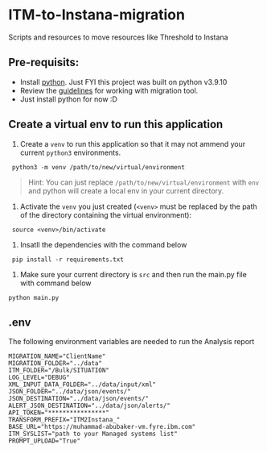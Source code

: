 # ITM-to-Instana-migration
Scripts and resources to move resources like Threshold to Instana

## Pre-requisits:
 - Install [python](https://www.python.org/downloads/). Just FYI this project was built on python v3.9.10
 - Review the [guidelines](/docx/migration_tool_guide.md) for working with migration tool.
 - Just install python for now :D  


## Create a virtual env to run this application
 1. Create a `venv` to run this application so that it may not ammend your current `python3` environments.

 ```
  python3 -m venv /path/to/new/virtual/environment
 ```
 > Hint: You can just replace `/path/to/new/virtual/environment` with `env` and python will create a local env in your current directory.

 1. Activate the `venv` you just created (`<venv>` must be replaced by the path of the directory containing the virtual environment):
 
 ```
  source <venv>/bin/activate
 ```

 1. Insatll the dependencies with the command below

 ```
  pip install -r requirements.txt
 ```

 1. Make sure your current directory is `src` and then run the main.py file with command below
 ```
 python main.py
 ```

 ## .env
 The following environment variables are needed to run the Analysis report
 ```
MIGRATION_NAME="ClientName"
MIGRATION_FOLDER="../data"
ITM_FOLDER="/Bulk/SITUATION"
LOG_LEVEL="DEBUG"
XML_INPUT_DATA_FOLDER="../data/input/xml"
JSON_FOLDER="../data/json/events/"
JSON_DESTINATION="../data/json/events/"
ALERT_JSON_DESTINATION="../data/json/alerts/"
API_TOKEN="****************"
TRANSFORM_PREFIX="ITM2Instana_"
BASE_URL="https://muhammad-abubaker-vm.fyre.ibm.com"
ITM_SYSLIST="path to your Managed systems list"
PROMPT_UPLOAD="True"
```